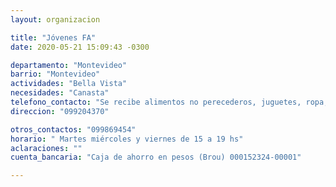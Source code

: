 ```yaml
---
layout: organizacion

title: "Jóvenes FA"
date: 2020-05-21 15:09:43 -0300

departamento: "Montevideo"
barrio: "Montevideo"
actividades: "Bella Vista"
necesidades: "Canasta"
telefono_contacto: "Se recibe alimentos no perecederos, juguetes, ropa, apoyo transporte"
direccion: "099204370"

otros_contactos: "099869454"
horario: " Martes miércoles y viernes de 15 a 19 hs"
aclaraciones: ""
cuenta_bancaria: "Caja de ahorro en pesos (Brou) 000152324-00001"

---
```

